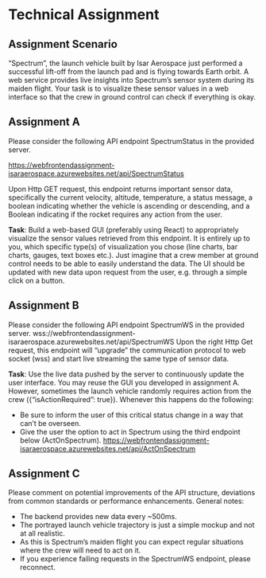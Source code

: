# Technical Assignment

## Assignment Scenario

“Spectrum”, the launch vehicle built by Isar Aerospace just performed a successful lift-off from
the launch pad and is flying towards Earth orbit. A web service provides live insights into
Spectrum’s sensor system during its maiden flight. Your task is to visualize these sensor values
in a web interface so that the crew in ground control can check if everything is okay.

## Assignment A

Please consider the following API endpoint SpectrumStatus in the provided server.

https://webfrontendassignment-isaraerospace.azurewebsites.net/api/SpectrumStatus

Upon Http GET request, this endpoint returns important sensor data, specifically the current
velocity, altitude, temperature, a status message, a boolean indicating whether the vehicle is
ascending or descending, and a Boolean indicating if the rocket requires any action from the
user.

**Task**: Build a web-based GUI (preferably using React) to appropriately visualize the sensor
values retrieved from this endpoint. It is entirely up to you, which specific type(s) of visualization
you chose (line charts, bar charts, gauges, text boxes etc.). Just imagine that a crew member
at ground control needs to be able to easily understand the data. The UI should be updated
with new data upon request from the user, e.g. through a simple click on a button.

## Assignment B

Please consider the following API endpoint SpectrumWS in the provided server.
wss://webfrontendassignment-isaraerospace.azurewebsites.net/api/SpectrumWS
Upon the right Http Get request, this endpoint will “upgrade” the communication protocol to
web socket (wss) and start live streaming the same type of sensor data.

**Task**: Use the live data pushed by the server to continuously update the user interface. You
may reuse the GUI you developed in assignment A. However, sometimes the launch vehicle
randomly requires action from the crew ({“isActionRequired”: true}). Whenever this happens
do the following:

- Be sure to inform the user of this critical status change in a way that can’t be overseen.
- Give the user the option to act in Spectrum using the third endpoint below
  (ActOnSpectrum).
  https://webfrontendassignment-isaraerospace.azurewebsites.net/api/ActOnSpectrum

## Assignment C

Please comment on potential improvements of the API structure, deviations from common
standards or performance enhancements.
General notes:

- The backend provides new data every ~500ms.
- The portrayed launch vehicle trajectory is just a simple mockup and not at all realistic.
- As this is Spectrum’s maiden flight you can expect regular situations where the crew
  will need to act on it.
- If you experience failing requests in the SpectrumWS endpoint, please reconnect.
